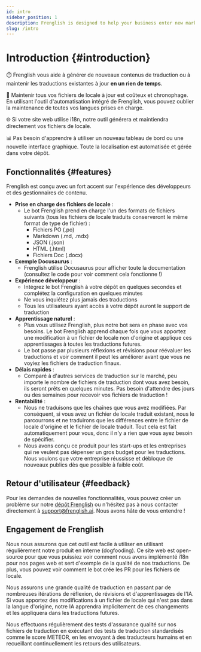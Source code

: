 ```yaml
---
id: intro
sidebar_position: 1
description: Frenglish is designed to help your business enter new markets quickly with automated translations.
slug: /intro
---
```


# Introduction {#introduction}

⏱️ Frenglish vous aide à générer de nouveaux contenus de traduction ou à maintenir les traductions existantes à jour **en un rien de temps**.

💸 Maintenir tous vos fichiers de locale à jour est coûteux et chronophage. En utilisant l'outil d'automatisation intégré de Frenglish, vous pouvez oublier la maintenance de toutes vos langues prises en charge.

🌐 Si votre site web utilise i18n, notre outil générera et maintiendra directement vos fichiers de locale.

📊 Pas besoin d'apprendre à utiliser un nouveau tableau de bord ou une nouvelle interface graphique. Toute la localisation est automatisée et gérée dans votre dépôt.

## Fonctionnalités {#features}

Frenglish est conçu avec un fort accent sur l'expérience des développeurs et des gestionnaires de contenu.

- **Prise en charge des fichiers de locale** :
  - Le bot Frenglish prend en charge l'un des formats de fichiers suivants (tous les fichiers de locale traduits conserveront le même format de type de fichier) :
    - Fichiers PO (.po)
    - Markdown (.md, .mdx)
    - JSON (.json)
    - HTML (.html)
    - Fichiers Doc (.docx)
- **Exemple Docusaurus** :
  - Frenglish utilise Docusaurus pour afficher toute la documentation (consultez le code pour voir comment cela fonctionne !)
- **Expérience développeur** :
  - Intégrez le bot Frenglish à votre dépôt en quelques secondes et complétez la configuration en quelques minutes
  - Ne vous inquiétez plus jamais des traductions
  - Tous les utilisateurs ayant accès à votre dépôt auront le support de traduction
- **Apprentissage naturel** :
  - Plus vous utilisez Frenglish, plus notre bot sera en phase avec vos besoins. Le bot Frenglish apprend chaque fois que vous apportez une modification à un fichier de locale non d'origine et applique ces apprentissages à toutes les traductions futures.
  - Le bot passe par plusieurs réflexions et révisions pour réévaluer les traductions et voir comment il peut les améliorer avant que vous ne voyiez les fichiers de traduction finaux.
- **Délais rapides** :
  - Comparé à d'autres services de traduction sur le marché, peu importe le nombre de fichiers de traduction dont vous avez besoin, ils seront prêts en quelques minutes. Pas besoin d'attendre des jours ou des semaines pour recevoir vos fichiers de traduction !
- **Rentabilité** :
  - Nous ne traduisons que les chaînes que vous avez modifiées. Par conséquent, si vous avez un fichier de locale traduit existant, nous le parcourrons et ne traduirons que les différences entre le fichier de locale d'origine et le fichier de locale traduit. Tout cela est fait automatiquement pour vous, donc il n'y a rien que vous ayez besoin de spécifier.
  - Nous avons conçu ce produit pour les start-ups et les entreprises qui ne veulent pas dépenser un gros budget pour les traductions. Nous voulons que votre entreprise réussisse et débloque de nouveaux publics dès que possible à faible coût.

## Retour d'utilisateur {#feedback}

Pour les demandes de nouvelles fonctionnalités, vous pouvez créer un problème sur notre [dépôt Frenglish](https://github.com/viv-cheung/frenglish-website-vite) ou n'hésitez pas à nous contacter directement à support@frenglish.ai. Nous avons hâte de vous entendre !

## Engagement de Frenglish

Nous nous assurons que cet outil est facile à utiliser en utilisant régulièrement notre produit en interne (dogfooding). Ce site web est open-source pour que vous puissiez voir comment nous avons implémenté i18n pour nos pages web et sert d'exemple de la qualité de nos traductions. De plus, vous pouvez voir comment le bot crée les PR pour les fichiers de locale.

Nous assurons une grande qualité de traduction en passant par de nombreuses itérations de réflexion, de révisions et d'apprentissages de l'IA. Si vous apportez des modifications à un fichier de locale qui n'est pas dans la langue d'origine, notre IA apprendra implicitement de ces changements et les appliquera dans les traductions futures.

Nous effectuons régulièrement des tests d'assurance qualité sur nos fichiers de traduction en exécutant des tests de traduction standardisés comme le score METEOR, en les envoyant à des traducteurs humains et en recueillant continuellement les retours des utilisateurs.